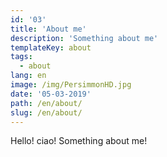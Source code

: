 ```yaml
---
id: '03'
title: 'About me'
description: 'Something about me'
templateKey: about
tags:
  - about
lang: en
image: /img/PersimmonHD.jpg
date: '05-03-2019'
path: /en/about/
slug: /en/about/
---
```


Hello! ciao! Something about me!
